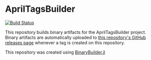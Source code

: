 # AprilTagsBuilder

[![Build Status](https://travis-ci.org/Affie/AprilTagsBuilder.svg?branch=master)](https://travis-ci.org/Affie/AprilTagsBuilder)

This repository builds binary artifacts for the AprilTagsBuilder project. Binary artifacts are automatically uploaded to
[this repository's GitHub releases page](https://github.com/Affie/AprilTagsBuilder/releases) whenever a tag is created
on this repository.

This repository was created using [BinaryBuilder.jl](https://github.com/JuliaPackaging/BinaryBuilder.jl)
